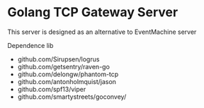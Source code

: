 Golang TCP Gateway Server
============

This server is designed as an alternative to EventMachine server

Dependence lib

* github.com/Sirupsen/logrus
* github.com/getsentry/raven-go
* github.com/delongw/phantom-tcp
* github.com/antonholmquist/jason
* github.com/spf13/viper
* github.com/smartystreets/goconvey/

